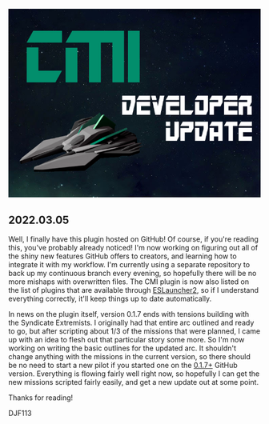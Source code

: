 ![developer-update](https://github.com/DJF113/Core-Mining-Inc/blob/main/devupdates/devupdate_assets/developer_update_splash_01_v1.png?raw=true)
## 2022.03.05
Well, I finally have this plugin hosted on GitHub! Of course, if you're reading this, you've probably already noticed! I'm now working on figuring out all of the shiny new features GitHub offers to creators, and learning how to integrate it with my workflow. I'm currently using a separate repository to back up my continuous branch every evening, so hopefully there will be no more mishaps with overwritten files. The CMI plugin is now also listed on the list of plugins that are available through [ESLauncher2](https://github.com/EndlessSkyCommunity/ESLauncher2), so if I understand everything correctly, it'll keep things up to date automatically.

In news on the plugin itself, version 0.1.7 ends with tensions building with the Syndicate Extremists. I originally had that entire arc outlined and ready to go, but after scripting about 1/3 of the missions that were planned, I came up with an idea to flesh out that particular story some more. So I'm now working on writing the basic outlines for the updated arc. It shouldn't change anything with the missions in the current version, so there should be no need to start a new pilot if you started one on the [0.1.7+](https://github.com/DJF113/Core-Mining-Inc/releases/tag/v0.1.7) GitHub version. Everything is flowing fairly well right now, so hopefully I can get the new missions scripted fairly easily, and get a new update out at some point.

Thanks for reading!

DJF113
